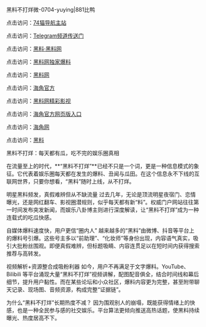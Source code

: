黑料不打烊微-0704-yuying|881比鸭

点击访问：<a href="https://74mao.com/">74猫导航主站</a>

点击访问：<a href="https://74mao.com/">Telegram频道传送门</a>

点击访问：<a href="https://heiliaolvzlu3.pages.dev">黑料·黑料网</a>

点击访问：<a href="https://heiliaoyvnrda.pages.dev">黑料网独家爆料</a>

点击访问：<a href="https://haef.pages.dev/">黑料网</a>

点击访问：<a href="https://gdas.pages.dev/">海角官方</a>

点击访问：<a href="https://sdfsh.pages.dev/">黑料网精彩影视</a>

点击访问：<a href="https://sdbsd.pages.dev/">海角官方网页版入口</a>

点击访问：<a href="https://ert-6he.pages.dev/">海角网</a>

点击访问：<a href="https://gbs-3wd.pages.dev/">黑料</a>

黑料不打烊：每天都有瓜，吃不完的娱乐圈真相

在流量至上的时代，**“黑料不打烊”**已经不只是一个词，更是一种信息模式的象征。它代表着娱乐圈每天都在发生的爆料、丑闻与瓜田。在这个信息永不下线的互联网世界，只要你想看，“黑料”随时上线，从不打烊。

明星黑料频发，真假难辨但从不缺流量
过去几年，无论是顶流明星夜宿门、恋情曝光，还是网红翻车、影视圈潜规则，似乎每天都有新“料”。权威门户网站往往第一时间发布突发新闻，而娱乐八卦博主则进行深度解读，让“黑料不打烊”成为一种连载式的吃瓜快感。

自媒体爆料速度快，用户更信“圈内人”
越来越多的“黑料”由微博、抖音等平台上的爆料号引爆。这些号主多以“前助理”、“化妆师”等身份出现，内容语气真实，吸引大批粉丝围观。即便真假难辨，但标题吸睛、内容连贯足以在短时间内获得搜索推荐与高转发。

视频解析+资源整合成吸粉利器
如今，用户不再满足于文字爆料。YouTube、Bilibili 等平台涌现大量“黑料不打烊”视频讲解，配图配音俱全，结合时间线和幕后细节，提升用户黏性。而在某些论坛和小众社区，爆料内容更为完整，甚至附带聊天记录、现场图、音频资源，构成完整“证据链”。

为什么“黑料不打烊”长期热度不减？
因为围观别人的崩塌，既能获得情绪上的快感，也是一种全民参与感的社交娱乐。平台算法更倾向推送高热话题，使黑料持续曝光、热度居高不下。
